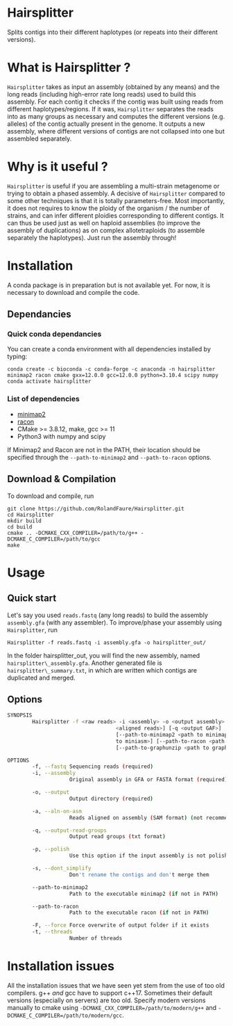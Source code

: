 # Hairsplitter

Splits contigs into their different haplotypes (or repeats into their different versions).

# What is Hairsplitter ?

`Hairsplitter` takes as input an assembly (obtained by any means) and the long reads (including high-error rate long reads) used to build this assembly. For each contig it checks if the contig was built using reads from different haplotypes/regions. If it was, `Hairsplitter` separates the reads into as many groups as necessary and computes the different versions (e.g. alleles) of the contig actually present in the genome. It outputs a new assembly, where different versions of contigs are not collapsed into one but assembled separately.

# Why is it useful ?

`Hairsplitter` is useful if you are assembling a multi-strain metagenome or trying to obtain a phased assembly. A decisive of `Hairsplitter` compared to some other techniques is that it is totally parameters-free. Most importantly, it does not requires to know the ploidy of the organism  / the number of strains, and can infer different ploidies corresponding to different contigs. It can thus be used just as well on haploid assemblies (to improve the assembly of duplications) as on complex allotetraploids (to assemble separately the haplotypes). Just run the assembly through!

# Installation

A conda package is in preparation but is not available yet. For now, it is necessary to download and compile the code.

## Dependancies

### Quick conda dependancies

You can create a conda environment with all dependencies installed by typing: 
```
conda create -c bioconda -c conda-forge -c anaconda -n hairsplitter minimap2 racon cmake gxx=12.0.0 gcc=12.0.0 python=3.10.4 scipy numpy 
conda activate hairsplitter
```

### List of dependencies

- [minimap2](https://github.com/lh3/minimap2)
- [racon](https://github.com/isovic/racon)
- CMake >= 3.8.12, make, gcc >= 11
- Python3 with numpy and scipy

If Minimap2 and Racon are not in the PATH, their location should be specified through the `--path-to-minimap2` and `--path-to-racon` options.
 
## Download & Compilation

To download and compile, run
```
git clone https://github.com/RolandFaure/Hairsplitter.git
cd Hairsplitter
mkdir build
cd build
cmake .. -DCMAKE_CXX_COMPILER=/path/to/g++ -DCMAKE_C_COMPILER=/path/to/gcc
make
```

# Usage

## Quick start

Let's say you used `reads.fastq` (any long reads) to build the assembly `assembly.gfa` (with any assembler). To improve/phase your assembly using `Hairsplitter`, run
```
Hairsplitter -f reads.fastq -i assembly.gfa -o hairsplitter_out/
```

In the folder hairsplitter_out, you will find the new assembly, named `hairsplitter\_assembly.gfa`. Another generated file is `hairsplitter\_summary.txt`, in which are written which contigs are duplicated and merged.

## Options

```bash
SYNOPSIS
        Hairsplitter -f <raw reads> -i <assembly> -o <output assembly> [-a
                                   <aligned reads>] [-q <output GAF>] [-p] [-t <threads>] [-s]
                                   [--path-to-minimap2 <path to minimap2>] [--path-to-miniasm <path
                                   to miniasm>] [--path-to-racon <path to racon>]
                                   [--path-to-graphunzip <path to graphunzip>]

OPTIONS
        -f, --fastq Sequencing reads (required)
        -i, --assembly
                    Original assembly in GFA or FASTA format (required)

        -o, --output
                    Output directory (required)

        -a, --aln-on-asm
                    Reads aligned on assembly (SAM format) (not recommended)

        -q, --output-read-groups
                    Output read groups (txt format)

        -p, --polish
                    Use this option if the input assembly is not polished

        -s, --dont_simplify
                    Don't rename the contigs and don't merge them

        --path-to-minimap2
                    Path to the executable minimap2 (if not in PATH)

        --path-to-racon
                    Path to the executable racon (if not in PATH)

        -F, --force Force overwrite of output folder if it exists
        -t, --threads
                    Number of threads
```

# Installation issues
 All the installation issues that we have seen yet stem from the use of too old compilers. g++ _and_ gcc have to support c++17. Sometimes their default versions (especially on servers) are too old. Specify modern versions manually to cmake using `-DCMAKE_CXX_COMPILER=/path/to/modern/g++` and `-DCMAKE_C_COMPILER=/path/to/modern/gcc`.





